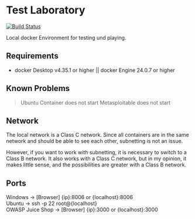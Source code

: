 # Test Laboratory
[![Build Status](https://github.com/Not-Bruno/testing-environment/tree/main)](https://github.com/Not-Bruno/testing-environment/)

Local docker Environment for testing und playing.

## Requirements
- docker Desktop v4.35.1 or higher || docker Engine 24.0.7 or higher 

## Known Problems
> Ubuntu Container does not start 
> Metasploitable does not start

## Network
The local network is a Class C network. Since all containers are in the same network and should be able to see each other, subnetting is not an issue.

However, if you want to work with subnetting, it is necessary to switch to a Class B network. It also works with a Class C network, but in my opinion, it makes little sense, and the possibilities are greater with a Class B network.

## Ports
Windows             -> [Browser] {ip}:8006 or {localhost}:8006<br>
Ubuntu              -> ssh -p 22 root@{localhost}<br>
OWASP Juice Shop    -> [Browser] {ip}:3000 or {localhost}:3000<br>